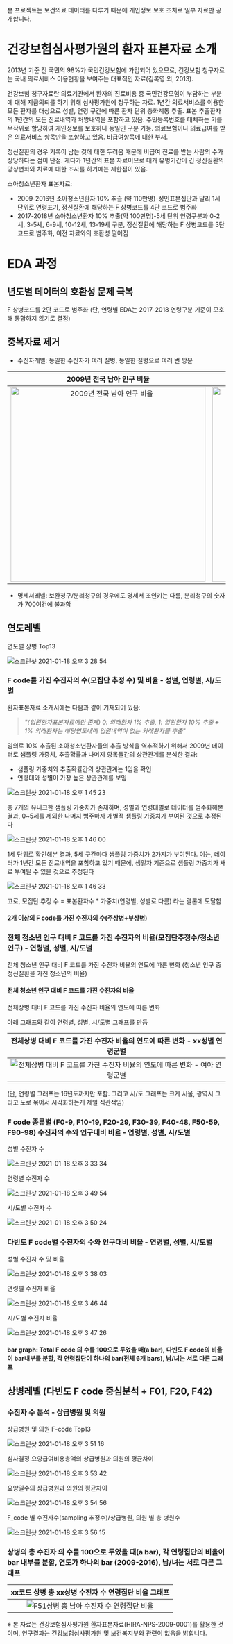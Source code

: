 본 프로젝트는 보건의료 데이터를 다루기 때문에 개인정보 보호 조치로 일부 자료만 공개합니다.

# 건강보험심사평가원의 환자 표본자료 소개
2013년 기준 전 국민의 98%가 국민건강보험에 가입되어 있으므로, 건강보험 청구자료는 국내 의료서비스 이용현황을 보여주는 대표적인 자료(김록영 외, 2013).

건강보험 청구자료란 의료기관에서 환자의 진료비용 중 국민건강모험이 부담하는 부분에 대해 지급의뢰를 하기 위해 심사평가원에 청구하는 자료.
1년간 의료서비스를 이용한 모든 환자를 대상으로 성별, 연령 구간에 따른 환자 단위 층화계통 추출. 표본 추출환자의 1년간의 모든 진료내역과 처방내역을 포함하고 있음.
주민등록번호를 대체하는 키를 무작위로 할당하여 개인정보를 보호하나 동일인 구분 가능.
의료보험이나 의료급여를 받은 의료서비스 항목만을 포함하고 있음. 비급여항목에 대한 부재.

정신질환의 경우 기록이 남는 것에 대한 두려움 때문에 비급여 진료를 받는 사람의 수가 상당하다는 점이 단점. 게다가 1년간의 표본 자료이므로 대개 유병기간이 긴 정신질환의 양상변화와 치료에 대한 조사를 하기에는 제한점이 있음.

소아청소년환자 표본자료: 
- 2009-2016년 소아청소년환자 10% 추출 (약 110만명)-성인표본집단과 달리 1세 단위로 연령표기, 정신질환에 해당하는 F 상병코드를 4단 코드로 범주화 
- 2017-2018년 소아청소년환자 10% 추출(약 100만명)-5세 단위 연령구분과 0-2세, 3-5세, 6-9세, 10-12세, 13-19세 구분, 정신질환에 해당하는 F 상병코드를 3단 코드로 범주화, 이전 자료와의 호환성 떨어짐 

# EDA 과정

## 년도별 데이터의 호환성 문제 극복
F 상병코드를 2단 코드로 범주화 (단, 연령별 EDA는 2017-2018 연령구분 기준이 모호해 통합하지 않기로 결정)

## 중복자료 제거
- 수진자레벨: 동일한 수진자가 여러 질병, 동일한 질병으로 여러 번 방문

2009년 전국 남아 인구 비율            |  2009 연령군별 남아 진료건수         |  2009년 연령군별 남아 수진자 비율
:-------------------------:|:-------------------------:|:-------------------------:
<img width="449" alt="2009년 전국 남아 인구 비율" src="https://user-images.githubusercontent.com/68261338/104873924-ff687600-5994-11eb-8227-660d81506c03.png">  |  <img width="449" alt="2009 연령군별 남아 진료건수" src="https://user-images.githubusercontent.com/68261338/104873920-fc6d8580-5994-11eb-8e16-c7c1640c9768.png"> | <img width="449" alt="2009년 연령군별 남아 수진자 비율" src="https://user-images.githubusercontent.com/68261338/104873923-fe374900-5994-11eb-8de3-4063889c22ca.png">

- 명세서레벨: 보완청구/분리청구의 경우에도 명세서 조인키는 다름, 분리청구의 숫자가 700여건에 불과함

## 연도레벨

연도별 상병 Top13

![스크린샷 2021-01-18 오후 3 28 54](https://user-images.githubusercontent.com/68368668/104880003-385b1780-59a2-11eb-836f-844e8033d1cb.png)

### F code를 가진 수진자의 수(모집단 추정 수) 및 비율  - 성별, 연령별, 시/도별

환자표본자료 소개서에는 다음과 같이 기재되어 있음:
> *"(입원환자표본자료에만 존재) 0: 외래환자 1% 추출, 1: 입원환자 10% 추출 ※ 1% 외래환자는 해당연도내에 입원내역이 없는 외래환자를 추출"*

임의로 10% 추출된 소아청소년환자들의 추출 방식을 역추적하기 위해서 2009년 데이터로 샘플링 가중치, 추출확률과 나머지 항목들간의 상관관계를 분석한 결과:
- 샘플링 가중치와 추출확률간의 상관관계는 1임을 확인
- 연령대와 성별이 가장 높은 상관관계를 보임

![스크린샷 2021-01-18 오후 1 45 23](https://user-images.githubusercontent.com/68261338/104874191-a64d1200-5995-11eb-96b5-acd18b4384c3.png)

총 7개의 유니크한 샘플링 가중치가 존재하며, 성별과 연령대별로 데이터를 범주화해본 결과, 0~5세를 제외한 나머지 범주마자 개별적 샘플링 가중치가 부여된 것으로 추정된다

![스크린샷 2021-01-18 오후 1 46 00](https://user-images.githubusercontent.com/68261338/104873951-1313dc80-5995-11eb-8120-956ef6150b0b.png)

1세 단위로 확인해본 결과, 5세 구간마다 샘플링 가중치가 2가지가 부여된다. 이는, 데이터가 1년간 모든 진료내역을 포함하고 있기 때문에, 생일자 기준으로 샘플링 가중치가 새로 부여될 수 있을 것으로 추정된다

![스크린샷 2021-01-18 오후 1 46 33](https://user-images.githubusercontent.com/68261338/104873953-13ac7300-5995-11eb-9a10-88d374f5a87c.png)

고로, 모집단 추정 수 = 표본환자수 * 가중치(연령별, 성별로 다름) 라는 결론에 도달함

#### 2개 이상의 F code를 가진 수진자의 수(주상병+부상병)

### 전체 청소년 인구 대비 F 코드를 가진 수진자의 비율(모집단추정수/청소년인구)  - 연령별, 성별, 시/도별
전체 청소년 인구 대비 F 코드를 가진 수진자 비율의 연도에 따른 변화 (청소년 인구 중 정신질환을 가진 청소년의 비율)

#### 전체 청소년 인구 대비 F 코드를 가진 수진자의 비율
전체상병 대비 F 코드를 가진 수진자 비율의 연도에 따른 변화

아래 그래프와 같이 연령별, 성별, 시/도별 그래프를 만듬

전체상병 대비 F 코드를 가진 수진자 비율의 연도에 따른 변화 - xx성별 연령군별|
:-------------------------:|
|![전체상병 대비 F 코드를 가진 수진자 비율의 연도에 따른 변화 - 여아 연령군별](https://user-images.githubusercontent.com/68261338/104877215-b74d5180-599c-11eb-81b2-06a8a0bfa3c6.png)

(단, 연령별 그래프는 16년도까지만 포함. 그리고 시/도 그래프는 크게 서울, 광역시 그리고 도로 묶어서 시각화하는게 제일 직관적임)

### F code 종류별 (F0-9, F10-19, F20-29, F30-39, F40-48, F50-59, F90-98) 수진자의 수와 인구대비 비율 - 연령별, 성별, 시/도별

성별 수진자 수

![스크린샷 2021-01-18 오후 3 33 34](https://user-images.githubusercontent.com/68368668/104880233-8a03a200-59a2-11eb-8ca2-e4372e8a4092.png)

연령별 수진자 수

![스크린샷 2021-01-18 오후 3 49 54](https://user-images.githubusercontent.com/68368668/104881545-d0f29700-59a4-11eb-99ea-cad068b68875.png)

시/도별 수진자 수

![스크린샷 2021-01-18 오후 3 50 24](https://user-images.githubusercontent.com/68368668/104881584-e2d43a00-59a4-11eb-8736-c7252e97d113.png)

### 다빈도 F code별 수진자의 수와 인구대비 비율 - 연령별, 성별, 시/도별

성별 수진자 수 및 비율

![스크린샷 2021-01-18 오후 3 38 03](https://user-images.githubusercontent.com/68368668/104880585-2af25d00-59a3-11eb-8f49-496a79dc5517.png)

연령별 수진자 비율

![스크린샷 2021-01-18 오후 3 46 44](https://user-images.githubusercontent.com/68368668/104881283-604b7a80-59a4-11eb-860a-3933f667b2bb.png)

시/도별 수진자 비율

![스크린샷 2021-01-18 오후 3 47 26](https://user-images.githubusercontent.com/68368668/104881329-7822fe80-59a4-11eb-8b48-1384ed3489f2.png)

#### bar graph: Total F code 의 수를 100으로 두었을 때(a bar), 다빈도 F code의 비율이 bar내부를 분할, 각 연령집단이 하나의 bar(전체 6개 bars), 남/녀는 서로 다른 그래프


## 상병레벨 (다빈도 F code 중심분석 + F01, F20, F42)

### 수진자 수 분석 - 상급병원 및 의원

상급병원 및 의원 F-code Top13

![스크린샷 2021-01-18 오후 3 51 16](https://user-images.githubusercontent.com/68368668/104881643-013a3580-59a5-11eb-9ba0-cd1bb8fd1310.png)

심사결정 요양급여비용총액의 상급병원과 의원의 평균차이

![스크린샷 2021-01-18 오후 3 53 42](https://user-images.githubusercontent.com/68368668/104881832-59713780-59a5-11eb-89e7-8fe2413c6930.png)

요양일수의 상급병원과 의원의 평균차이

![스크린샷 2021-01-18 오후 3 54 56](https://user-images.githubusercontent.com/68368668/104881916-845b8b80-59a5-11eb-936d-1eb58c77d868.png)

F_code 별 수진자수(sampling 추정수)/상급병원, 의원 별 총 병원수

![스크린샷 2021-01-18 오후 3 56 15](https://user-images.githubusercontent.com/68368668/104882047-b40a9380-59a5-11eb-8e4a-c88f5cb3dbe0.png)

### 상병의 총 수진자 의 수를 100으로 두었을 때(a bar), 각 연령집단의 비율이 bar 내부를 분할, 연도가 하나의 bar (2009-2016), 남/녀는 서로 다른 그래프

xx코드 상병 총 xx상병 수진자 수 연령집단 비율 그래프|
:-------------------------:|
![F51상병 총 남아 수진자 수 연령집단 비율](https://user-images.githubusercontent.com/68261338/104877745-d7314500-599d-11eb-8dc6-4c168fec464f.png)|






※ 본 자료는 건강보험심사평가원 환자표본자료(HIRA-NPS-2009-0001)를 활용한 것이며, 연구결과는 건강보험심사평가원 및 보건복지부와 관련이 없음을 밝힙니다.
